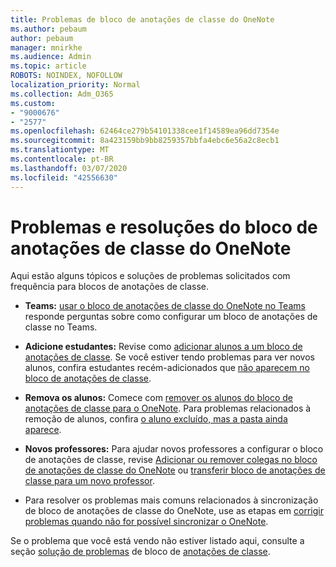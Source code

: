 ```yaml
---
title: Problemas de bloco de anotações de classe do OneNote
ms.author: pebaum
author: pebaum
manager: mnirkhe
ms.audience: Admin
ms.topic: article
ROBOTS: NOINDEX, NOFOLLOW
localization_priority: Normal
ms.collection: Adm_O365
ms.custom:
- "9000676"
- "2577"
ms.openlocfilehash: 62464ce279b54101338cee1f14589ea96dd7354e
ms.sourcegitcommit: 8a423159bb9bb8259357bbfa4ebc6e56a2c8ecb1
ms.translationtype: MT
ms.contentlocale: pt-BR
ms.lasthandoff: 03/07/2020
ms.locfileid: "42556630"
---
```

# <a name="onenote-class-notebook-issues-and-resolutions"></a>Problemas e resoluções do bloco de anotações de classe do OneNote

Aqui estão alguns tópicos e soluções de problemas solicitados com frequência para blocos de anotações de classe.

- **Teams:** [usar o bloco de anotações de classe do OneNote no Teams](https://support.office.com/article/bd77f11f-27cd-4d41-bfbd-2b11799f1440) responde perguntas sobre como configurar um bloco de anotações de classe no Teams.

- **Adicione estudantes:** Revise como [adicionar alunos a um bloco de anotações de classe](https://support.office.com/article/149882af-506a-4689-9fee-39309b97aae8). Se você estiver tendo problemas para ver novos alunos, confira estudantes recém-adicionados que [não aparecem no bloco de anotações de classe](https://support.office.com/article/4da02c45-b435-4af1-921b-51b8ee40e1c9).

- **Remova os alunos:** Comece com [remover os alunos do bloco de anotações de classe para o OneNote](https://support.office.com/article/86dcf019-408f-4de8-8055-eb61f1578c3c). Para problemas relacionados à remoção de alunos, confira [o aluno excluído, mas a pasta ainda aparece](https://support.office.com/article/0ed81eaa-c14a-436f-bb6f-ce95f130cc71).

- **Novos professores:** Para ajudar novos professores a configurar o bloco de anotações de classe, revise [Adicionar ou remover colegas no bloco de anotações de classe do OneNote](https://support.office.com/article/fdcb870b-49a7-4a14-9ea6-d817f88026f8) ou [transferir bloco de anotações de classe para um novo professor](https://support.office.com/article/84ef5d4a-0eec-4d5b-bc22-1317bc3b9027).

- Para resolver os problemas mais comuns relacionados à sincronização de bloco de anotações de classe do OneNote, use as etapas em [corrigir problemas quando não for possível sincronizar o OneNote](https://support.office.com/article/Fix-issues-when-you-can-t-sync-OneNote-299495ef-66d1-448f-90c1-b785a6968d45).

Se o problema que você está vendo não estiver listado aqui, consulte a seção [solução de problemas](https://support.office.com/article/class-notebook-ee70aff9-52e8-449f-be6a-7cbc1d65eaea#ID0EAABAAA=Manage&ID0EABAAA=Troubleshoot) de bloco de [anotações de classe](https://support.office.com/article/class-notebook-ee70aff9-52e8-449f-be6a-7cbc1d65eaea). 


